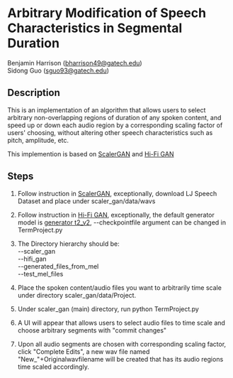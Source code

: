 # Arbitrary Modification of Speech Characteristics in Segmental Duration 

Benjamin Harrison (bharrison49@gatech.edu)\
Sidong Guo (sguo93@gatech.edu)

## Description
This is an implementation of an algorithm that allows users to select arbitrary non-overlapping regions of duration of any spoken content, and speed up or down each audio region by a corresponding scaling factor of users' choosing, without altering other speech characteristics such as pitch, amplitude, etc. 

This implemention is based on [ScalerGAN](https://github.com/MLSpeech/scaler_gan) and [Hi-Fi GAN](https://github.com/jik876/hifi-gan/tree/4769534d45265d52a904b850da5a622601885777)

## Steps
1. Follow instruction in [ScalerGAN](https://github.com/MLSpeech/scaler_gan), exceptionally, download LJ Speech Dataset and place under scaler_gan/data/wavs
2. Follow instruction in [Hi-Fi GAN](https://github.com/jik876/hifi-gan/tree/4769534d45265d52a904b850da5a622601885777), exceptionally, the default generator model is [generator t2_v2](https://drive.google.com/drive/folders/1-eEYTB5Av9jNql0WGBlRoi-WH2J7bp5Y), --checkpointfile argument can be changed in TermProject.py

3. The Directory hierarchy should be: <br>
   --scaler_gan<br>
     --hifi_gan<br>
       --generated_files_from_mel<br>
       --test_mel_files<br>
4. Place the spoken content/audio files you want to arbitrarily time scale under directory scaler_gan/data/Project.
5. Under scaler_gan (main) directory, run python TermProject.py
6. A UI will appear that allows users to select audio files to time scale and choose arbitrary segments with "commit changes"
7. Upon all audio segments are chosen with corresponding scaling factor, click "Complete Edits", a new wav file named "New_"+Originalwavfilename will be created that has its audio regions time scaled accordingly. 

